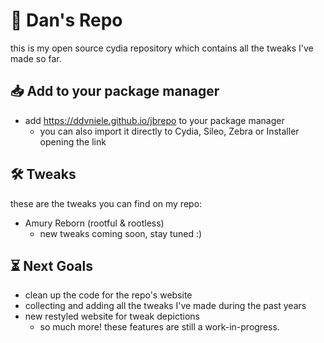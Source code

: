# 📂 Dan's Repo
this is my open source cydia repository which contains all the tweaks I've made so far.

## 📥 Add to your package manager
- add https://ddvniele.github.io/jbrepo to your package manager
  - you can also import it directly to Cydia, Sileo, Zebra or Installer opening the link

## 🛠️ Tweaks
these are the tweaks you can find on my repo:
- Amury Reborn (rootful & rootless)
  - new tweaks coming soon, stay tuned :)

## ⏳ Next Goals
- clean up the code for the repo's website
- collecting and adding all the tweaks I've made during the past years
- new restyled website for tweak depictions
  - so much more! these features are still a work-in-progress.